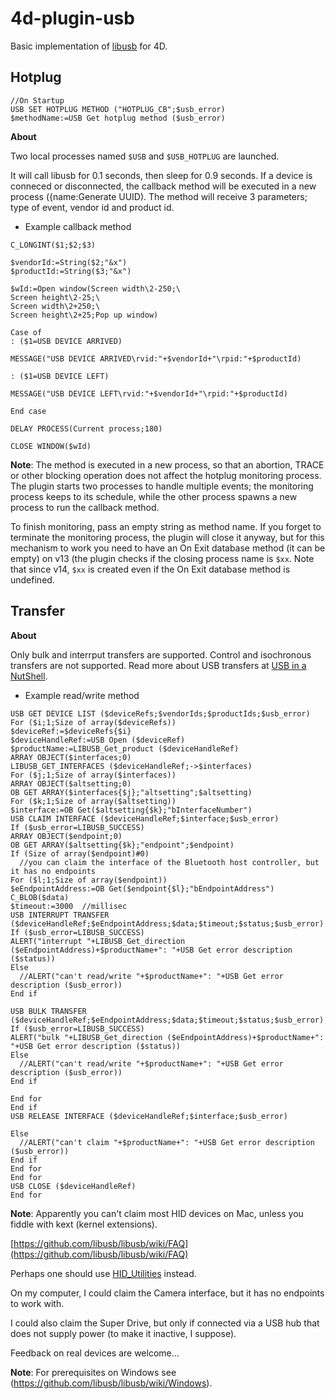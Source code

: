 # 4d-plugin-usb
Basic implementation of [libusb](https://github.com/libusb/libusb) for 4D.

Hotplug
---
```
//On Startup
USB SET HOTPLUG METHOD ("HOTPLUG_CB";$usb_error)
$methodName:=USB Get hotplug method ($usb_error)
```

**About**

Two local processes named ```$USB``` and ```$USB_HOTPLUG``` are launched.

It will call libusb for 0.1 seconds, then sleep for 0.9 seconds. If a device is conneced or disconnected, the callback method will be executed in a new process ({name:Generate UUID). The method will receive 3 parameters; type of event, vendor id and product id.

* Example callback method

```
C_LONGINT($1;$2;$3)

$vendorId:=String($2;"&x")
$productId:=String($3;"&x")

$wId:=Open window(Screen width\2-250;\
Screen height\2-25;\
Screen width\2+250;\
Screen height\2+25;Pop up window)

Case of 
: ($1=USB DEVICE ARRIVED)

MESSAGE("USB DEVICE ARRIVED\rvid:"+$vendorId+"\rpid:"+$productId)

: ($1=USB DEVICE LEFT)

MESSAGE("USB DEVICE LEFT\rvid:"+$vendorId+"\rpid:"+$productId)

End case 

DELAY PROCESS(Current process;180)

CLOSE WINDOW($wId)
```

**Note**: The method is executed in a new process, so that an abortion, TRACE or other blocking operation does not affect the hotplug monitoring process. The plugin starts two processes to handle multiple events; the monitoring process keeps to its schedule, while the other process spawns a new process to run the callback method.

To finish monitoring, pass an empty string as method name. If you forget to terminate the monitoring process, the plugin will close it anyway, but for this mechanism to work you need to have an On Exit database method (it can be empty) on v13 (the plugin checks if the closing process name is ```$xx```. Note that since v14, ```$xx``` is created even if the On Exit database method is undefined.

Transfer
---

**About**

Only bulk and interrput transfers are supported. Control and isochronous transfers are not supported. Read more about USB transfers at [USB in a NutShell](http://www.beyondlogic.org/usbnutshell/usb1.shtml).

* Example read/write method

```
USB GET DEVICE LIST ($deviceRefs;$vendorIds;$productIds;$usb_error)
For ($i;1;Size of array($deviceRefs))
$deviceRef:=$deviceRefs{$i}
$deviceHandleRef:=USB Open ($deviceRef)
$productName:=LIBUSB_Get_product ($deviceHandleRef)
ARRAY OBJECT($interfaces;0)
LIBUSB_GET_INTERFACES ($deviceHandleRef;->$interfaces)
For ($j;1;Size of array($interfaces))
ARRAY OBJECT($altsetting;0)
OB GET ARRAY($interfaces{$j};"altsetting";$altsetting)
For ($k;1;Size of array($altsetting))
$interface:=OB Get($altsetting{$k};"bInterfaceNumber")
USB CLAIM INTERFACE ($deviceHandleRef;$interface;$usb_error)
If ($usb_error=LIBUSB_SUCCESS)
ARRAY OBJECT($endpoint;0)
OB GET ARRAY($altsetting{$k};"endpoint";$endpoint)
If (Size of array($endpoint)#0)
  //you can claim the interface of the Bluetooth host controller, but it has no endpoints
For ($l;1;Size of array($endpoint))
$eEndpointAddress:=OB Get($endpoint{$l};"bEndpointAddress")
C_BLOB($data)
$timeout:=3000  //millisec
USB INTERRUPT TRANSFER ($deviceHandleRef;$eEndpointAddress;$data;$timeout;$status;$usb_error)
If ($usb_error=LIBUSB_SUCCESS)
ALERT("interrupt "+LIBUSB_Get_direction ($eEndpointAddress)+$productName+": "+USB Get error description ($status))
Else 
  //ALERT("can't read/write "+$productName+": "+USB Get error description ($usb_error))
End if 

USB BULK TRANSFER ($deviceHandleRef;$eEndpointAddress;$data;$timeout;$status;$usb_error)
If ($usb_error=LIBUSB_SUCCESS)
ALERT("bulk "+LIBUSB_Get_direction ($eEndpointAddress)+$productName+": "+USB Get error description ($status))
Else 
  //ALERT("can't read/write "+$productName+": "+USB Get error description ($usb_error))
End if 

End for 
End if 
USB RELEASE INTERFACE ($deviceHandleRef;$interface;$usb_error)

Else 
  //ALERT("can't claim "+$productName+": "+USB Get error description ($usb_error))
End if 
End for 
End for 
USB CLOSE ($deviceHandleRef)
End for 
```

**Note**: Apparently you can't claim most HID devices on Mac, unless you fiddle with kext (kernel extensions).

[https://github.com/libusb/libusb/wiki/FAQ](https://github.com/libusb/libusb/wiki/FAQ)

Perhaps one should use [HID_Utilities](https://developer.apple.com/library/mac/samplecode/HID_Utilities/Introduction/Intro.html) instead.

On my computer, I could claim the Camera interface, but it has no endpoints to work with.

I could also claim the Super Drive, but only if connected via a USB hub that does not supply power (to make it inactive, I suppose).

Feedback on real devices are welcome...

**Note**: For prerequisites on Windows see (https://github.com/libusb/libusb/wiki/Windows).
